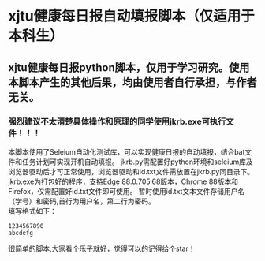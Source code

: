 # xjtu健康每日报自动填报脚本（仅适用于本科生）
## xjtu健康每日报python脚本，仅用于学习研究。使用本脚本产生的其他后果，均由使用者自行承担，与作者无关。
### 强烈建议不太清楚具体操作和原理的同学使用jkrb.exe可执行文件！！！
本脚本使用了Seleium自动化测试库，可以实现健康日报的自动填报，结合bat文件和任务计划可实现开机自动填报。
jkrb.py需配置好python环境和seleium库及浏览器驱动后才可正常使用，浏览器驱动和id.txt文件需放置在jkrb.py同目录下。
jkrb.exe为打包好的程序，支持Edge 88.0.705.68版本，Chrome 88版本和Firefox，仅需配置好id.txt文件即可使用。
暂时使用id.txt文本文件存储用户名（学号）和密码,首行为用户名，第二行为密码。  
填写格式如下：  
```  
1234567890  
abcdefg
```
很简单的脚本,大家看个乐子就好，觉得可以的记得给个star！
